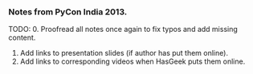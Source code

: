 ### Notes from PyCon India 2013.

TODO:
0. Proofread all notes once again to fix typos and add missing content.
1. Add links to presentation slides (if author has put them online).
2. Add links to corresponding videos when HasGeek puts them online.

